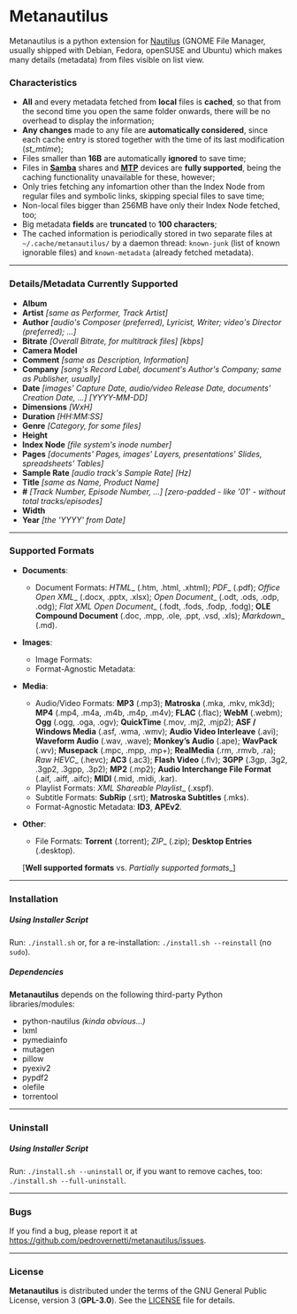 # Metanautilus

Metanautilus is a python extension for [Nautilus](https://en.wikipedia.org/wiki/GNOME_Files) (GNOME File Manager, usually shipped with Debian, Fedora, openSUSE and Ubuntu) which makes many details (metadata) from files visible on list view.

### Characteristics

* __All__ and every metadata fetched from __local__ files is __cached__, so that from the second time you open the same folder onwards, there will be no overhead to display the information;
* __Any changes__ made to any file are __automatically considered__, since each cache entry is stored together with the time of its last modification (_st_mtime_);
* Files smaller than __16B__ are automatically __ignored__ to save time;
* Files in [__Samba__](https://en.wikipedia.org/wiki/Samba_(software)) shares and [__MTP__](https://en.wikipedia.org/wiki/Media_Transfer_Protocol) devices are __fully supported__, being the caching functionality unavailable for these, however;
* Only tries fetching any infomartion other than the Index Node from regular files and symbolic links, skipping special files to save time;
* Non-local files bigger than 256MB have only their Index Node fetched, too;
* Big metadata __fields__ are __truncated__ to __100 characters__;
* The cached information is periodically stored in two separate files at `~/.cache/metanautilus/` by a daemon thread: `known-junk` (list of known ignorable files) and `known-metadata` (already fetched metadata).

----
### Details/Metadata Currently Supported

* __Album__
* __Artist__ *[same as Performer, Track Artist]*
* __Author__ *[audio's Composer (preferred), Lyricist, Writer; video's Director (preferred); ...]*
* __Bitrate__ *[Overall Bitrate, for multitrack files] [kbps]*
* __Camera Model__
* __Comment__ *[same as Description, Information]*
* __Company__ *[song's Record Label, document's Author's Company; same as Publisher, usually]*
* __Date__ *[images' Capture Date, audio/video Release Date, documents' Creation Date, ...] [YYYY-MM-DD]*
* __Dimensions__ *[WxH]*
* __Duration__ *[HH:MM:SS]*
* __Genre__ *[Category, for some files]*
* __Height__
* __Index Node__ *[file system's inode number]*
* __Pages__ *[documents' Pages, images' Layers, presentations' Slides, spreadsheets' Tables]*
* __Sample Rate__ *[audio track's Sample Rate] [Hz]*
* __Title__ *[same as Name, Product Name]*
* __#__ *[Track Number, Episode Number, ...] [zero-padded - like '01' - without total tracks/episodes]*
* __Width__
* __Year__ *[the 'YYYY' from Date]*

----
### Supported Formats

* __Documents__: 
  * Document Formats: _HTML__ (.htm, .html, .xhtml); _PDF__ (.pdf); _Office Open XML__ (.docx, .pptx, .xlsx); _Open Document__ (.odt, .ods, .odp, .odg); _Flat XML Open Document__ (.fodt, .fods, .fodp, .fodg); __OLE Compound Document__ (.doc, .mpp, .ole, .ppt, .vsd, .xls); _Markdown__ (.md).
* __Images__:
  * Image Formats: 
  * Format-Agnostic Metadata: 
* __Media__: 
  * Audio/Video Formats: __MP3__ (.mp3); __Matroska__ (.mka, .mkv, mk3d); __MP4__ (.mp4, .m4a, .m4b, .m4p, .m4v); __FLAC__ (.flac); __WebM__ (.webm); __Ogg__ (.ogg, .oga, .ogv); __QuickTime__ (.mov, .mj2, .mjp2); __ASF / Windows Media__ (.asf, .wma, .wmv); __Audio Video Interleave__ (.avi); __Waveform Audio__ (.wav, .wave); __Monkey’s Audio__ (.ape); __WavPack__ (.wv); __Musepack__ (.mpc, .mpp, .mp+); __RealMedia__ (.rm, .rmvb, .ra); _Raw HEVC__ (.hevc); __AC3__ (.ac3); __Flash Video__ (.flv); __3GPP__ (.3gp, .3g2, .3gp2, .3gpp, .3p2); __MP2__ (.mp2); __Audio Interchange File Format__ (.aif, .aiff, .aifc); __MIDI__ (.mid, .midi, .kar).
  * Playlist Formats: _XML Shareable Playlist__ (.xspf).
  * Subtitle Formats: __SubRip__ (.srt); __Matroska Subtitles__ (.mks).
  * Format-Agnostic Metadata: __ID3__, __APEv2__.
* __Other__:
  * File Formats: __Torrent__ (.torrent); _ZIP__ (.zip); __Desktop Entries__ (.desktop).

  [__Well supported formats__ vs. _Partially supported formats__]
  
----
### Installation

##### Using Installer Script

Run: `./install.sh` or, for a re-installation: `./install.sh --reinstall` (no `sudo`).

##### Dependencies

__Metanautilus__ depends on the following third-party Python libraries/modules:
 * python-nautilus _(kinda obvious...)_
 * lxml
 * pymediainfo 
 * mutagen
 * pillow
 * pyexiv2
 * pypdf2
 * olefile
 * torrentool

----
### Uninstall

##### Using Installer Script

Run: `./install.sh --uninstall` or, if you want to remove caches, too: `./install.sh --full-uninstall`.

----
### Bugs
If you find a bug, please report it at https://github.com/pedrovernetti/metanautilus/issues.

----
### License

__Metanautilus__ is distributed under the terms of the GNU General Public License, version 3 (__GPL-3.0__). See the [LICENSE](/LICENSE) file for details.

